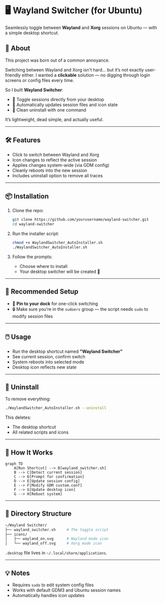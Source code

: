 # 🖥️ Wayland Switcher (for Ubuntu)

Seamlessly toggle between **Wayland** and **Xorg** sessions on Ubuntu — with a simple desktop shortcut.

## 🚀 About

This project was born out of a common annoyance.

Switching between Wayland and Xorg isn't hard… but it’s not exactly user-friendly either. I wanted a **clickable** solution — no digging through login screens or config files every time.

So I built **Wayland Switcher**:

- 🎯 Toggle sessions directly from your desktop
- 🔄 Automatically updates session files and icon state
- 🧼 Clean uninstall with one command

It’s lightweight, dead simple, and actually useful.

---

## 🛠️ Features

- Click to switch between Wayland and Xorg
- Icon changes to reflect the active session
- Applies changes system-wide (via GDM config)
- Cleanly reboots into the new session
- Includes uninstall option to remove all traces

---

## 📦 Installation

1. Clone the repo:
   ```bash
   git clone https://github.com/yourusername/wayland-switcher.git
   cd wayland-switcher
   ```

2. Run the installer script:
   ```bash
   chmod +x WaylandSwitcher_AutoInstaller.sh
   ./WaylandSwitcher_AutoInstaller.sh
   ```

3. Follow the prompts:
   - Choose where to install
   - Your desktop switcher will be created 🎉

---

## 🔧 Recommended Setup

- 📌 **Pin to your dock** for one-click switching
- 🔒 Make sure you’re in the `sudoers` group — the script needs `sudo` to modify session files

---

## 🖱️ Usage

- Run the desktop shortcut named **"Wayland Switcher"**
- See current session, confirm switch
- System reboots into selected mode
- Desktop icon reflects new state

---

## 🧹 Uninstall

To remove everything:
```bash
./WaylandSwitcher_AutoInstaller.sh --uninstall
```

This deletes:
- The desktop shortcut
- All related scripts and icons

---

## 🧬 How It Works

```mermaid
graph TD
    A[Run Shortcut] --> B[wayland_switcher.sh]
    B --> C[Detect current session]
    C --> D[Prompt for confirmation]
    D --> E[Update session config]
    E --> F[Modify GDM custom.conf]
    F --> G[Update desktop icon]
    G --> H[Reboot system]
```

---

## 📁 Directory Structure

```bash
~/Wayland Switcher/
├── wayland_switcher.sh     # The toggle script
├── icons/
│   ├── wayland_on.svg      # Wayland mode icon
│   └── wayland_off.svg     # Xorg mode icon
```

`.desktop` file lives in `~/.local/share/applications`.

---

## 💡 Notes

- Requires `sudo` to edit system config files
- Works with default GDM3 and Ubuntu session names
- Automatically handles icon updates
